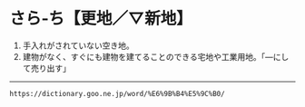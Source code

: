 # さら‐ち【更地／▽新地】

1. 手入れがされていない空き地。
2. 建物がなく、すぐにも建物を建てることのできる宅地や工業用地。「―にして売り出す」

---
`https://dictionary.goo.ne.jp/word/%E6%9B%B4%E5%9C%B0/`